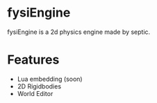 # fysiEngine
fysiEngine is a 2d physics engine made by septic.
# Features
- Lua embedding (soon)
- 2D Rigidbodies
- World Editor
